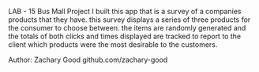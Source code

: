 LAB - 15
Bus Mall Project
I built this app that is a survey of a companies products that they have. this survey displays a series of three products for the consumer to choose between. the items are randomly generated and the totals of both clicks and times displayed are tracked to report to the client which products were the most desirable to the customers. 

Author: Zachary Good
github.com/zachary-good
